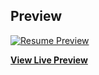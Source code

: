 ## Preview

[![Resume Preview](https://s3.amazonaws.com/www.balajimohan.net/img/balajimohan_preview.png)](http://www.balajimohan.net/)

**[View Live Preview](http://www.balajimohan.net/)**
